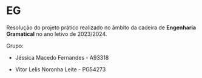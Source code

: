 # EG

Resolução do projeto prático realizado no âmbito da cadeira de **Engenharia Gramatical** no ano letivo de 2023/2024.

Grupo: 

+ Jéssica Macedo Fernandes - A93318

+ Vitor Lelis Noronha Leite - PG54273